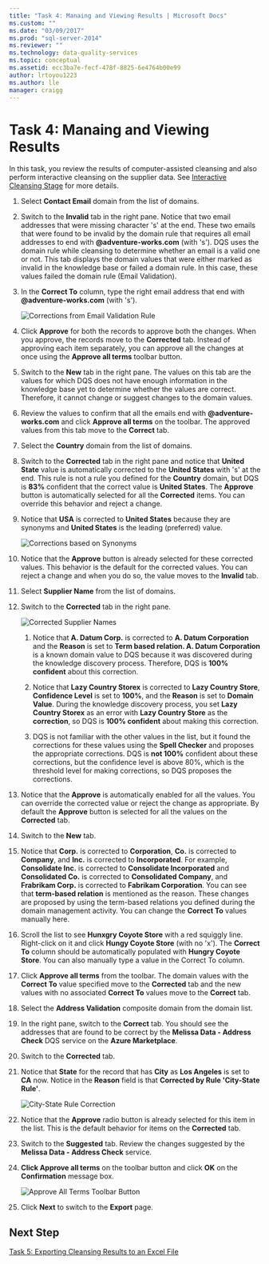 ```yaml
---
title: "Task 4: Manaing and Viewing Results | Microsoft Docs"
ms.custom: ""
ms.date: "03/09/2017"
ms.prod: "sql-server-2014"
ms.reviewer: ""
ms.technology: data-quality-services
ms.topic: conceptual
ms.assetid: ecc3ba7e-fecf-478f-8825-6e4764b00e99
author: lrtoyou1223
ms.author: lle
manager: craigg
---
```

# Task 4: Manaing and Viewing Results
  In this task, you review the results of computer-assisted cleansing and also perform interactive cleansing on the supplier data. See [Interactive Cleansing Stage](https://msdn.microsoft.com/library/hh213061.aspx#Interactive) for more details.  
  
1.  Select **Contact Email** domain from the list of domains.  
  
2.  Switch to the **Invalid** tab in the right pane. Notice that two email addresses that were missing character 's' at the end. These two emails that were found to be invalid by the domain rule that requires all email addresses to end with **@adventure-works.com** (with 's'). DQS uses the domain rule while cleansing to determine whether an email is a valid one or not. This tab displays the domain values that were either marked as invalid in the knowledge base or failed a domain rule. In this case, these values failed the domain rule (Email Validation).  
  
3.  In the **Correct To** column, type the right email address that end with **@adventure-works.com** (with 's').  
  
     ![Corrections from Email Validation Rule](../../2014/tutorials/media/et-managingandviewingresults-01.jpg "Corrections from Email Validation Rule")  
  
4.  Click **Approve** for both the records to approve both the changes. When you approve, the records move to the **Corrected** tab. Instead of approving each item separately, you can approve all the changes at once using the **Approve all terms** toolbar button.  
  
5.  Switch to the **New** tab in the right pane. The values on this tab are the values for which DQS does not have enough information in the knowledge base yet to determine whether the values are correct. Therefore, it cannot change or suggest changes to the domain values.  
  
6.  Review the values to confirm that all the emails end with **@adventure-works.com** and click **Approve all terms** on the toolbar. The approved values from this tab move to the **Correct** tab.  
  
7.  Select the **Country** domain from the list of domains.  
  
8.  Switch to the **Corrected** tab in the right pane and notice that **United State** value is automatically corrected to the **United States** with 's' at the end. This rule is not a rule you defined for the **Country** domain, but DQS is **83%** confident that the correct value is **United States**. The **Approve** button is automatically selected for all the **Corrected** items. You can override this behavior and reject a change.  
  
9. Notice that **USA** is corrected to **United States** because they are synonyms and **United States** is the leading (preferred) value.  
  
     ![Corrections based on Synonyms](../../2014/tutorials/media/et-managingandviewingresults-02.jpg "Corrections based on Synonyms")  
  
10. Notice that the **Approve** button is already selected for these corrected values. This behavior is the default for the corrected values. You can reject a change and when you do so, the value moves to the **Invalid** tab.  
  
11. Select **Supplier Name** from the list of domains.  
  
12. Switch to the **Corrected** tab in the right pane.  
  
     ![Corrected Supplier Names](../../2014/tutorials/media/et-managingandviewingresults-03.jpg "Corrected Supplier Names")  
  
    1.  Notice that **A. Datum Corp.** is corrected to **A. Datum Corporation** and the **Reason** is set to **Term based relation. A. Datum Corporation** is a known domain value to DQS because it was discovered during the knowledge discovery process. Therefore, DQS is **100% confident** about this correction.  
  
    2.  Notice that **Lazy Country Storex** is corrected to **Lazy Country Store**, **Confidence Level** is set to **100%**, and the **Reason** is set to **Domain Value**. During the knowledge discovery process, you set **Lazy Country Storex** as an error with **Lazy Country Store** as the **correction**, so DQS is **100% confident** about making this correction.  
  
    3.  DQS is not familiar with the other values in the list, but it found the corrections for these values using the **Spell Checker** and proposes the appropriate corrections. DQS is **not 100%** confident about these corrections, but the confidence level is above 80%, which is the threshold level for making corrections, so DQS proposes the corrections.  
  
13. Notice that the **Approve** is automatically enabled for all the values. You can override the corrected value or reject the change as appropriate. By default the **Approve** button is selected for all the values on the **Corrected** tab.  
  
14. Switch to the **New** tab.  
  
15. Notice that **Corp.** is corrected to **Corporation**, **Co.** is corrected to **Company**, and **Inc.** is corrected to **Incorporated**. For example, **Consolidate Inc.** is corrected to **Consolidate Incorporated** and **Consolidated Co.** is corrected to **Consolidated Company**, and **Frabrikam Corp.** is corrected to **Fabrikam Corporation**.  You can see that **term-based relation** is mentioned as the reason. These changes are proposed by using the term-based relations you defined during the domain management activity. You can change the **Correct To** values manually here.  
  
16. Scroll the list to see **Hunxgry Coyote Store** with a red squiggly line. Right-click on it and click **Hungy Coyote Store** (with no 'x'). The **Correct To** column should be automatically populated with **Hungry Coyote Store**. You can also manually type a value in the Correct To column.  
  
17. Click **Approve all terms** from the toolbar. The domain values with the **Correct To** value specified move to the **Corrected** tab and the new values with no associated **Correct To** values move to the **Correct** tab.  
  
18. Select the **Address Validation** composite domain from the domain list.  
  
19. In the right pane, switch to the **Correct** tab. You should see the addresses that are found to be correct by the **Melissa Data - Address Check** DQS service on the **Azure Marketplace**.  
  
20. Switch to the **Corrected** tab.  
  
21. Notice that **State** for the record that has **City** as **Los Angeles** is set to **CA** now. Notice in the **Reason** field is that **Corrected by Rule 'City-State Rule'**.  
  
     ![City-State Rule Correction](../../2014/tutorials/media/et-managingandviewingresults-04.jpg "City-State Rule Correction")  
  
22. Notice that the **Approve** radio button is already selected for this item in the list. This is the default behavior for items on the **Corrected** tab.  
  
23. Switch to the **Suggested** tab. Review the changes suggested by the **Melissa Data - Address Check** service.  
  
24. **Click Approve all terms** on the toolbar button and click **OK** on the **Confirmation** message box.  
  
     ![Approve All Terms Toolbar Button](../../2014/tutorials/media/et-managingandviewingresults-05.jpg "Approve All Terms Toolbar Button")  
  
25. Click **Next** to switch to the **Export** page.  
  
## Next Step  
 [Task 5: Exporting Cleansing Results to an Excel File](../../2014/tutorials/task-5-exporting-cleansing-results-to-an-excel-file.md)  
  
  
